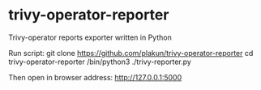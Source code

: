 # trivy-operator-reporter
Trivy-operator reports exporter written in Python

Run script:
git clone https://github.com/plakun/trivy-operator-reporter
cd trivy-operator-reporter
/bin/python3 ./trivy-reporter.py

Then open in browser address:
http://127.0.0.1:5000